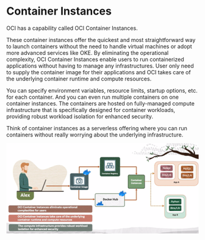 # Container Instances

OCI has a capability called OCI Container Instances. 

These container instances offer the quickest and most straightforward way to launch containers without the need to handle virtual machines or adopt more advanced services like OKE. By eliminating the operational complexity, OCI Container Instances enable users to run containerized applications without having to manage any infrastructures. User only need to supply the container image for their applications and OCI takes care of the underlying container runtime and compute resources.

You can specify environment variables, resource limits, startup options, etc. for each container. And you can even run multiple containers on one container instances. The containers are hosted on fully-managed compute infrastructure that is specifically designed for container workloads, providing robust workload isolation for enhanced security. 

Think of container instances as a serverless offering where you can run containers without really worrying about the underlying infrastructure.

![Container Instances](../images/container_instances.png)